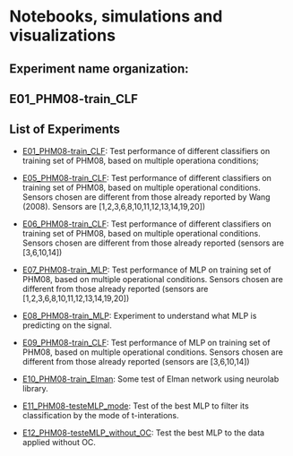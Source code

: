 # Notebooks, simulations and visualizations

Experiment name organization:
------------
E01_PHM08-train_CLF
------------


## List of Experiments

+ [E01_PHM08-train_CLF](E01_PHM08-train_CLF): Test performance of different classifiers on training set of PHM08, based on multiple operationa conditions;

+ [E05_PHM08-train_CLF](E01_PHM08-train_CLF): Test performance of different classifiers on training set of PHM08, based on multiple operational conditions. Sensors chosen are different from those already reported by Wang (2008). Sensors are [1,2,3,6,8,10,11,12,13,14,19,20])

+ [E06_PHM08-train_CLF](E01_PHM08-train_CLF): Test performance of different classifiers on training set of PHM08, based on multiple operational conditions. Sensors chosen are different from those already reported (sensors are [3,6,10,14])

+ [E07_PHM08-train_MLP](E07_PHM08-train_MLP): Test performance of MLP on training set of PHM08, based on multiple operational conditions. Sensors chosen are different from those already reported (sensors are [1,2,3,6,8,10,11,12,13,14,19,20])

+ [E08_PHM08-train_MLP](E08_PHM08-train_MLP): Experiment to understand what MLP is predicting on the signal.

+ [E09_PHM08-train_CLF](E09_PHM08-train_CLF): Test performance of MLP on training set of PHM08, based on multiple operational conditions. Sensors chosen are different from those already reported (sensors are [3,6,10,14])

+ [E10_PHM08-train_Elman](E10_PHM08-train_Elman): Some test of Elman network using neurolab library.

+ [E11_PHM08-testeMLP_mode](E11_PHM08-testeMLP_mode): Test of the best MLP to filter its classification by the mode of t-interations.

+ [E12_PHM08-testeMLP_without_OC](E12_PHM08-testeMLP_without_OC): Test the best MLP to the data applied without OC.
